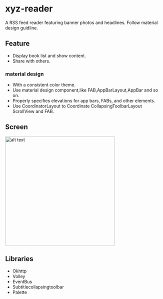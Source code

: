 # xyz-reader
A RSS feed reader featuring banner photos and headlines. Follow material design guidline.
## Feature
* Display book list and show content.
* Share with others.
### material design
* With a consistent color theme.
* Use material design component,like FAB,AppBarLayout,AppBar and so on.
* Properly specifies elevations for app bars, FABs, and other elements.
* Use CoordinatorLayout to Coordinate CollapsingToolbarLayout ScrollView and FAB.
## Screen
<img src="../master/read_me_pictures/xyz-reader.gif" alt="alt text" width="350">

## Libraries
* Okhttp
* Volley
* EventBus
* Subtitlecollapsingtoolbar
* Palette






